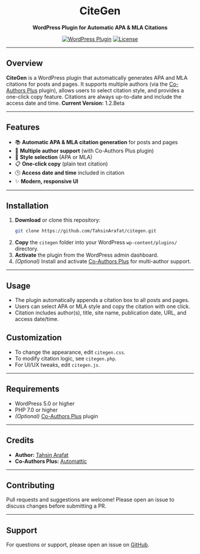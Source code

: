 <div align="center">
  <h1>CiteGen</h1>
  <p><strong>WordPress Plugin for Automatic APA & MLA Citations</strong></p>
  <p>
    <a href="https://github.com/TahsinArafat/citegen"><img src="https://img.shields.io/badge/WordPress-Plugin-blue?logo=wordpress" alt="WordPress Plugin"></a>
    <a href="#license"><img src="https://img.shields.io/badge/License-MIT-green.svg" alt="License"></a>
  </p>
</div>

---

## Overview

**CiteGen** is a WordPress plugin that automatically generates APA and MLA citations for posts and pages. It supports multiple authors (via the [Co-Authors Plus](https://wordpress.org/plugins/co-authors-plus/) plugin), allows users to select citation style, and provides a one-click copy feature. Citations are always up-to-date and include the access date and time.
**Current Version:** 1.2.Beta

---

## Features

- 📚 **Automatic APA & MLA citation generation** for posts and pages
- 👥 **Multiple author support** (with Co-Authors Plus plugin)
- 🎨 **Style selection** (APA or MLA)
- 📋 **One-click copy** (plain text citation)
- 🕒 **Access date and time** included in citation
- ✨ **Modern, responsive UI**

---

## Installation

1. **Download** or clone this repository:
   ```sh
   git clone https://github.com/TahsinArafat/citegen.git
   ```
2. **Copy** the `citegen` folder into your WordPress `wp-content/plugins/` directory.
3. **Activate** the plugin from the WordPress admin dashboard.
4. *(Optional)* Install and activate [Co-Authors Plus](https://wordpress.org/plugins/co-authors-plus/) for multi-author support.

---

## Usage

- The plugin automatically appends a citation box to all posts and pages.
- Users can select APA or MLA style and copy the citation with one click.
- Citation includes author(s), title, site name, publication date, URL, and access date/time.

<!-- ---

## Screenshots

| APA Style | MLA Style |
|-----------|-----------|
| ![APA Example](https://user-images.githubusercontent.com/placeholder/apa-example.png) | ![MLA Example](https://user-images.githubusercontent.com/placeholder/mla-example.png) |

--- -->

## Customization

- To change the appearance, edit `citegen.css`.
- To modify citation logic, see `citegen.php`.
- For UI/UX tweaks, edit `citegen.js`.

---

## Requirements

- WordPress 5.0 or higher
- PHP 7.0 or higher
- *(Optional)* [Co-Authors Plus](https://wordpress.org/plugins/co-authors-plus/) plugin

---

## Credits

- **Author:** [Tahsin Arafat](https://github.com/TahsinArafat)
- **Co-Authors Plus:** [Automattic](https://github.com/Automattic/Co-Authors-Plus)

---

## Contributing

Pull requests and suggestions are welcome! Please open an issue to discuss changes before submitting a PR.

---

## Support

For questions or support, please open an issue on [GitHub](https://github.com/TahsinArafat/citegen/issues).
